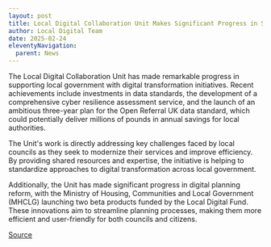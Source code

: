 ```yaml
---
layout: post
title: Local Digital Collaboration Unit Makes Significant Progress in Supporting Council Transformation
author: Local Digital Team
date: 2025-02-24
eleventyNavigation:
  parent: News
---
```


The Local Digital Collaboration Unit has made remarkable progress in supporting local government with digital transformation initiatives. Recent achievements include investments in data standards, the development of a comprehensive cyber resilience assessment service, and the launch of an ambitious three-year plan for the Open Referral UK data standard, which could potentially deliver millions of pounds in annual savings for local authorities.

The Unit's work is directly addressing key challenges faced by local councils as they seek to modernize their services and improve efficiency. By providing shared resources and expertise, the initiative is helping to standardize approaches to digital transformation across local government.

Additionally, the Unit has made significant progress in digital planning reform, with the Ministry of Housing, Communities and Local Government (MHCLG) launching two beta products funded by the Local Digital Fund. These innovations aim to streamline planning processes, making them more efficient and user-friendly for both councils and citizens.

[Source](https://www.localdigital.gov.uk/news/)
